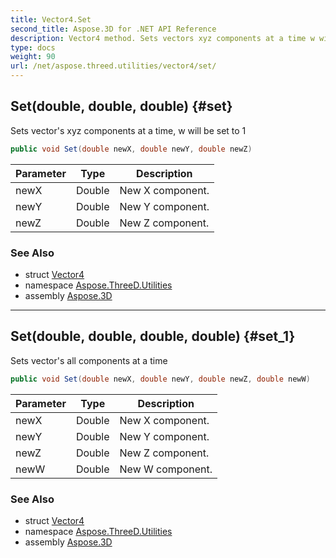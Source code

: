 ```yaml
---
title: Vector4.Set
second_title: Aspose.3D for .NET API Reference
description: Vector4 method. Sets vectors xyz components at a time w will be set to 1
type: docs
weight: 90
url: /net/aspose.threed.utilities/vector4/set/
---
```

## Set(double, double, double) {#set}

Sets vector's xyz components at a time, w will be set to 1

```csharp
public void Set(double newX, double newY, double newZ)
```

| Parameter | Type | Description |
| --- | --- | --- |
| newX | Double | New X component. |
| newY | Double | New Y component. |
| newZ | Double | New Z component. |

### See Also

* struct [Vector4](../)
* namespace [Aspose.ThreeD.Utilities](../../vector4/)
* assembly [Aspose.3D](../../../)

---

## Set(double, double, double, double) {#set_1}

Sets vector's all components at a time

```csharp
public void Set(double newX, double newY, double newZ, double newW)
```

| Parameter | Type | Description |
| --- | --- | --- |
| newX | Double | New X component. |
| newY | Double | New Y component. |
| newZ | Double | New Z component. |
| newW | Double | New W component. |

### See Also

* struct [Vector4](../)
* namespace [Aspose.ThreeD.Utilities](../../vector4/)
* assembly [Aspose.3D](../../../)


